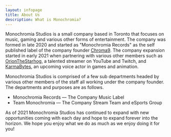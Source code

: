 ```yaml
---
layout: infopage
title: About Us
description: What is Monochromia?
---
```

Monochromia Studios is a small company based in Toronto that focuses on music, gaming and
various other forms of entertainment. The company was formed in late 2020 and started as
"Monochromia Records" as the self published label of the company founder [Chroma9](https://youtube.com/Chroma9). 
The company expansion started in early 2021 when partnering with various other members such as 
[OrionTheStarhog](https://youtube.com/OrionTheStarhog), a talented streamer on YouTube and Twitch,
and [KarmaBytes](), an upcoming voice actor in games and animation.

Monochromia Studios is comprised of a few sub departments headed by various other members of
the staff all working under the company founder. The departments and purposes are as follows.
- Monochromia Records — The Company Music Label
- Team Monochromia — The Company Stream Team and eSports Group

As of 2021 Monochromia Studios has continued to expand with new opportunities coming with each
day and hope to expand forever into the horizon. We hope you enjoy what we do as much as we
enjoy doing it for you!
